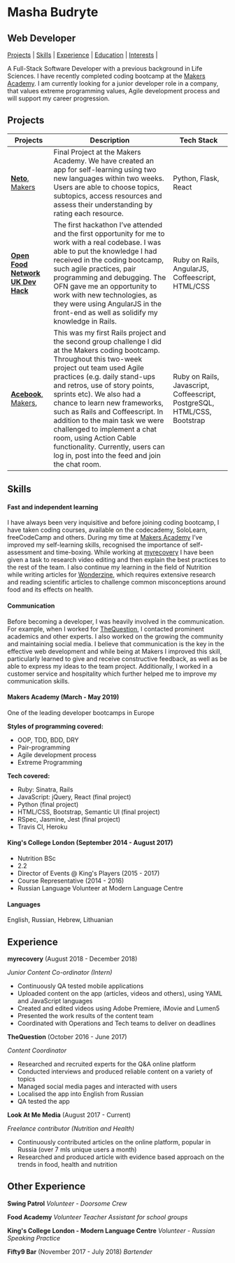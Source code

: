 # Masha Budryte

## Web Developer

[Projects](#projects) | [Skills](#skills) | [Experience](#experience) | [Education](#education) | [Interests](#interests) |

A Full-Stack Software Developer with a previous background in Life Sciences. I have recently completed coding bootcamp at the [Makers Academy](https://makers.tech/). I am currently looking for a junior developer role in a company, that values extreme programming values, Agile development process and will support my career progression. 

## Projects

Projects|Description|Tech Stack
---|---|---
[**Neto**, Makers](https://github.com/mattTea/magnetism ) | Final Project at the Makers Academy. We have created an app for self-learning using two new languages within two weeks. Users are able to choose topics, subtopics, access resources and assess their understanding by rating each resource. | Python, Flask, React
[**Open Food Network UK Dev Hack**](https://github.com/openfoodfoundation/openfoodnetwork)| The first hackathon I’ve attended and the first opportunity for me to work with a real codebase.  I was able to put the knowledge I had received in the coding bootcamp, such agile practices, pair programming and debugging. The OFN gave me an opportunity to work with new technologies, as they were using AngularJS in the front-end as well as solidify my knowledge in Rails. |Ruby on Rails, AngularJS, Coffeescript, HTML/CSS
[**Acebook**, Makers](https://github.com/m-budryte/acebook-zuckerbros), |This was my first Rails project and the second group challenge I did at the Makers coding bootcamp. Throughout this two-week project out team used Agile practices (e.g. daily stand-ups and retros, use of story points, sprints etc). We also had a chance to learn new frameworks, such as Rails and Coffeescript. In addition to the main task we were challenged to implement a chat room, using Action Cable functionality. Currently, users can log in, post into the feed and join the chat room.| Ruby on Rails, Javascript, Coffeescript, PostgreSQL, HTML/CSS, Bootstrap

## Skills

#### Fast and independent learning

I have always been very inquisitive and before joining coding bootcamp, I have taken coding courses, available on the codecademy, SoloLearn, freeCodeCamp and others. 
During my time at [Makers Academy](makers.tech) I’ve improved my self-learning skills, recognised the importance of self-assessment and time-boxing. 
While working at [myrecovery](https://www.myrecovery.ai/) I have been given a task to research video editing and then explain the best practices to the rest of the team. 
I also continue my learning in the field of Nutrition while writing articles for  [Wonderzine](https://www.wonderzine.com/), which requires extensive research and reading scientific articles to challenge common misconceptions around food and its effects on health.

#### Communication
Before becoming a developer, I was heavily involved in the communication. For example, when I worked for [TheQuestion](https://thequestion.com/), I contacted prominent academics and other experts. I also worked on the growing the community and maintaining social media. 
I believe that communication is the key in the effective web development and while being at Makers I improved this skill, particularly learned to give and receive constructive feedback, as well as be able to express my ideas to the team project. 
Additionally, I worked in a customer service and hospitality which further helped me to improve my communication skills.

#### Makers Academy (March - May 2019)
One of the leading developer bootcamps in Europe

**Styles of programming covered:**
- OOP, TDD, BDD, DRY
- Pair-programming 
- Agile development process
- Extreme Programming

**Tech covered:**
- Ruby: Sinatra, Rails
- JavaScript: jQuery, React (final project)
- Python (final project)
- HTML/CSS, Bootstrap, Semantic UI (final project)
- RSpec, Jasmine, Jest (final project)
- Travis CI, Heroku

#### King's College London (September 2014 - August 2017)

- Nutrition BSc
- 2.2
- Director of Events @ King's Players (2015 - 2017)
- Course Representative (2014 - 2016)
- Russian Language Volunteer at Modern Language Centre

#### Languages
English, Russian, Hebrew, Lithuanian

## Experience

**myrecovery** (August 2018 - December 2018)

*Junior Content Co-ordinator (Intern)*  

- Continuously QA tested mobile applications
- Uploaded content on the app (articles, videos and others), using YAML and JavaScript languages
- Created and edited videos using Adobe Premiere, iMovie and Lumen5
-  Presented the work results of the content team
- Coordinated with Operations and Tech teams to deliver on deadlines

**TheQuestion** (October 2016 - June 2017)

*Content Coordinator*

- Researched and recruited experts for the Q&A online platform
- Conducted interviews and produced reliable content on a variety of topics
- Managed social media pages and interacted with users
- Localised the app into English from Russian
- QA tested the app

**Look At Me Media** (August 2017 - Current)

*Freelance contributor (Nutrition and Health)*  

- Continuously contributed articles on the online platform, popular in Russia (over 7 mls unique users a month)
- Researched and produced article with evidence based approach on the trends in food, health and nutrition

## Other Experience
**Swing Patrol**
_Volunteer - Doorsome Crew_

**Food Academy**
_Volunteer Teacher Assistant for school groups_

**King's College London - Modern Language Centre**
_Volunteer - Russian Speaking Practice_

**Fifty9 Bar** (November 2017 - July 2018)
_Bartender_

